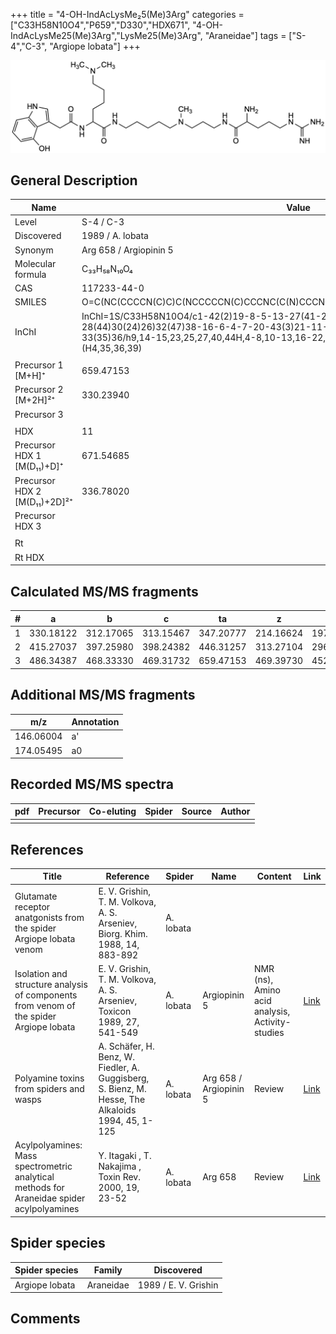 +++
title = "4-OH-IndAcLysMe₂5(Me)3Arg"
categories = ["C33H58N10O4","P659","D330","HDX671",
"4-OH-IndAcLysMe25(Me)3Arg","LysMe25(Me)3Arg",
"Araneidae"]
tags = ["S-4","C-3",
"Argiope lobata"]
+++

![](/img/4-OH-IndAcLysMe25(Me)3Arg.png)

## General Description

| Name                         | Value                  |
|------------------------------|------------------------|
| Level                        | S-4 / C-3                      |
| Discovered                   | 1989 / A. lobata       |
| Synonym                      | Arg 658 / Argiopinin 5 |
| Molecular formula            | C₃₃H₅₈N₁₀O₄            |
| CAS                          | 117233-44-0            |
| SMILES | O=C(NC(CCCCN(C)C)C(NCCCCCN(C)CCCNC(C(N)CCCNC(N)=N)=O)=O)CC1=CNC2=C1C(O)=CC=C2  |
| InChI  | InChI=1S/C33H58N10O4/c1-42(2)19-8-5-13-27(41-29(45)22-24-23-40-26-14-9-15-28(44)30(24)26)32(47)38-16-6-4-7-20-43(3)21-11-18-37-31(46)25(34)12-10-17-39-33(35)36/h9,14-15,23,25,27,40,44H,4-8,10-13,16-22,34H2,1-3H3,(H,37,46)(H,38,47)(H,41,45)(H4,35,36,39)  |
|                              |                        |
| Precursor 1 [M+H]⁺           | 659.47153              |
| Precursor 2 [M+2H]²⁺         | 330.23940              |
| Precursor 3                  |                        |
|                              |                        |
| HDX                          | 11                     |
| Precursor HDX 1 [M(D₁₁)+D]⁺   | 671.54685              |
| Precursor HDX 2 [M(D₁₁)+2D]²⁺ | 336.78020              |
| Precursor HDX 3              |                        |
|                              |                        |
| Rt                           |                        |
| Rt HDX                       |                        |

## Calculated MS/MS fragments

| # | a         | b         | c         | ta        | z         | y         | tz        |
|---|-----------|-----------|-----------|-----------|-----------|-----------|-----------|
| 1 | 330.18122 | 312.17065 | 313.15467 | 347.20777 | 214.16624 | 197.13969 | 245.20844 |
| 2 | 415.27037 | 397.25980 | 398.24382 | 446.31257 | 313.27104 | 296.24449 | 330.29759 |
| 3 | 486.34387 | 468.33330 | 469.31732 | 659.47153 | 469.39730 | 452.37075 | 486.42385 |

## Additional MS/MS fragments

| m/z       | Annotation |
|-----------|------------|
| 146.06004    | a'   |
| 174.05495    | a0   |

## Recorded MS/MS spectra

| pdf | Precursor | Co-eluting | Spider | Source | Author |
|-----|-----------|------------|--------|--------|--------|
|     |           |            |        |        |        |

## References

| Title                                                                                     | Reference                                                                                         | Spider    | Name                   | Content                                         | Link                                                                        |
|-------------------------------------------------------------------------------------------|---------------------------------------------------------------------------------------------------|-----------|------------------------|-------------------------------------------------|-----------------------------------------------------------------------------|
| Glutamate receptor anatgonists from the spider Argiope lobata venom                       | E. V. Grishin, T. M. Volkova, A. S. Arseniev, Biorg. Khim. 1988, 14, 883-892                      | A. lobata |                        |                                                 |                                                                |
| Isolation and structure analysis of components from venom of the spider Argiope lobata    | E. V. Grishin, T. M. Volkova, A. S. Arseniev, Toxicon 1989, 27, 541-549                           | A. lobata | Argiopinin 5           | NMR (ns), Amino acid analysis, Activity-studies | [Link](https://www.sciencedirect.com/science/article/pii/0041010189901153)  |
| Polyamine toxins from spiders and wasps                                                   | A. Schäfer, H. Benz, W. Fiedler, A. Guggisberg, S. Bienz, M. Hesse, The Alkaloids 1994, 45, 1-125 | A. lobata | Arg 658 / Argiopinin 5 | Review                                          | [Link](https://www.sciencedirect.com/science/article/pii/S009995980860276X) |
| Acylpolyamines: Mass spectrometric analytical methods for Araneidae spider acylpolyamines | Y. Itagaki , T. Nakajima , Toxin Rev. 2000, 19, 23-52                                             | A. lobata | Arg 658                | Review                                          | [Link](https://www.tandfonline.com/doi/abs/10.1081/TXR-100100314)           | 

## Spider species

| Spider species | Family    | Discovered           |
|----------------|-----------|----------------------|
| Argiope lobata | Araneidae | 1989 / E. V. Grishin |

## Comments